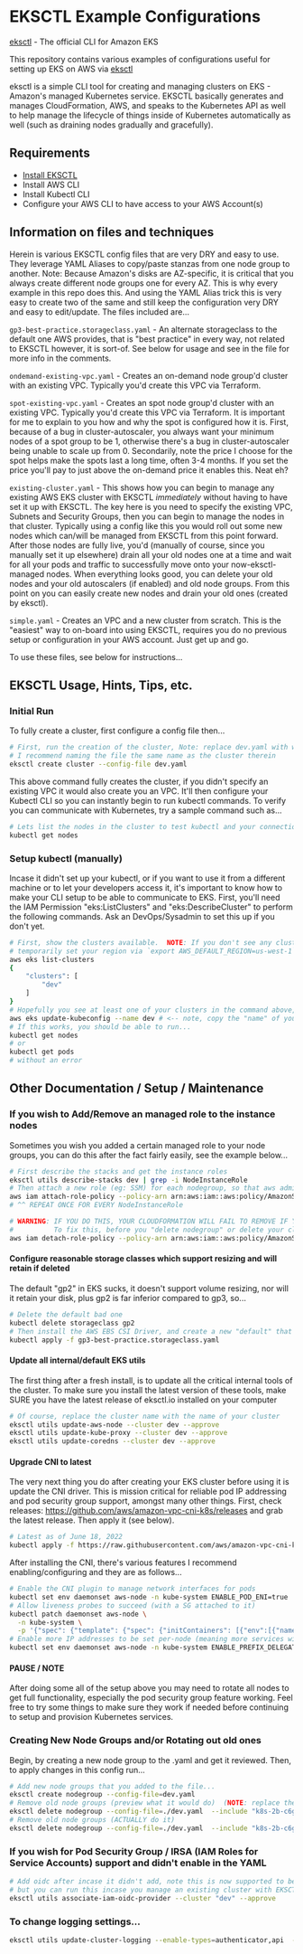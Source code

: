 # EKSCTL Example Configurations

[eksctl](https://eksctl.io) - The official CLI for Amazon EKS

This repository contains various examples of configurations useful for setting up EKS on AWS via [eksctl](https://eksctl.io)

eksctl is a simple CLI tool for creating and managing clusters on EKS - Amazon's managed Kubernetes service.  EKSCTL basically generates and manages CloudFormation, AWS, and speaks to the Kubernetes API as well to help manage the lifecycle of things inside of Kubernetes automatically as well (such as draining nodes gradually and gracefully).

## Requirements

- [Install EKSCTL](https://eksctl.io)
- Install AWS CLI
- Install Kubectl CLI
- Configure your AWS CLI to have access to your AWS Account(s)

## Information on files and techniques

Herein is various EKSCTL config files that are very DRY and easy to use.  They leverage YAML Aliases to copy/paste stanzas from
one node group to another.  Note: Because Amazon's disks are AZ-specific, it is critical that you always create different node
groups one for every AZ.  This is why every example in this repo does this.  And using the YAML Alias trick this is very easy
to create two of the same and still keep the configuration very DRY and easy to edit/update.  The files included are...

`gp3-best-practice.storageclass.yaml` - An alternate storageclass to the default one AWS provides, that is "best practice" in every way, not related to EKSCTL however, it is sort-of.  See below for usage and see in the file for more info in the comments.

`ondemand-existing-vpc.yaml` - Creates an on-demand node group'd cluster with an existing VPC.  Typically you'd create this VPC via Terraform.

`spot-existing-vpc.yaml` - Creates an spot node group'd cluster with an existing VPC.  Typically you'd create this VPC via Terraform.  It is
important for me to explain to you how and why the spot is configured how it is.  First, because of a bug in cluster-autoscaler, you always
want your minimum nodes of a spot group to be 1, otherwise there's a bug in cluster-autoscaler being unable to scale up from 0.  Secondarily,
note the price I choose for the spot helps make the spots last a long time, often 3-4 months.  If you set the price you'll pay to just above the
on-demand price it enables this.  Neat eh?

`existing-cluster.yaml` - This shows how you can begin to manage any existing AWS EKS cluster with EKSCTL *immediately* without having to have
set it up with EKSCTL.  The key here is you need to specify the existing VPC, Subnets and Security Groups, then you can begin to manage the nodes
in that cluster.  Typically using a config like this you would roll out some new nodes which can/will be managed from EKSCTL from this point forward.
After those nodes are fully live, you'd (manually of course, since you manually set it up elsewhere) drain all your old nodes one at a time and
wait for all your pods and traffic to successfully move onto your now-eksctl-managed nodes.  When everything looks good, you can delete your old nodes and your old autoscalers (if enabled) and old node groups.  From this point on you can easily create new nodes and drain your old ones (created by eksctl).

`simple.yaml` - Creates an VPC and a new cluster from scratch.  This is the "easiest" way to on-board into using EKSCTL, requires you do
no previous setup or configuration in your AWS account.  Just get up and go.

To use these files, see below for instructions...


## EKSCTL Usage, Hints, Tips, etc.

### Initial Run
To fully create a cluster, first configure a config file then...
```bash
# First, run the creation of the cluster, Note: replace dev.yaml with whatever file(s) from above or create your own.
# I recommend naming the file the same name as the cluster therein
eksctl create cluster --config-file dev.yaml
```

This above command fully creates the cluster, if you didn't specify an existing VPC it would also create you an VPC.  It'll then
configure your Kubectl CLI so you can instantly begin to run kubectl commands.  To verify you can communicate with Kubernetes, try a
sample command such as...

```bash
# Lets list the nodes in the cluster to test kubectl and your connection to it.
kubectl get nodes
```

### Setup kubectl (manually)
Incase it didn't set up your kubectl, or if you want to use it from a different machine or to let your developers access it, it's important
to know how to make your CLI setup to be able to communicate to EKS.  First, you'll need the IAM Permission "eks:ListClusters" and "eks:DescribeCluster" to perform the following commands.  Ask an DevOps/Sysadmin to set this up if you don't yet.
```bash
# First, show the clusters available.  NOTE: If you don't see any clusters, you may need to set your region first.  You can
# temporarily set your region via `export AWS_DEFAULT_REGION=us-west-1` then re-running the below command
aws eks list-clusters
{
    "clusters": [
        "dev"
    ]
}
# Hopefully you see at least one of your clusters in the command above, if that works then setup your kubectl with...
aws eks update-kubeconfig --name dev # <-- note, copy the "name" of your cluster from the above command result here
# If this works, you should be able to run...
kubectl get nodes
# or
kubectl get pods
# without an error
```

## Other Documentation / Setup / Maintenance

### If you wish to Add/Remove an managed role to the instance nodes

Sometimes you wish you added a certain managed role to your node groups, you can do this after the fact fairly easily, see the example below...

```bash
# First describe the stacks and get the instance roles
eksctl utils describe-stacks dev | grep -i NodeInstanceRole
# Then attach a new role (eg: SSM) for each nodegroup, so that aws admins can ssh into the nodes via AWS SSM (do this once per nodegroup)
aws iam attach-role-policy --policy-arn arn:aws:iam::aws:policy/AmazonSSMManagedInstanceCore --role-name eksctl-dev-nodegroup-c5-all-4xlar-NodeInstanceRole-ZBE0RGVPXVF6
# ^^ REPEAT ONCE FOR EVERY NodeInstanceRole

# WARNING: IF YOU DO THIS, YOUR CLOUDFORMATION WILL FAIL TO REMOVE IF YOU WISH TO ROTATE NODES OR REMOVE KUBERNETES ENTIRELY
#          To fix this, before you "delete nodegroup" or delete your cloudformation stacks you'll need to detach this above policy, eg:
aws iam detach-role-policy --policy-arn arn:aws:iam::aws:policy/AmazonSSMManagedInstanceCore --role-name eksctl-dev-nodegroup-c5-all-4xlar-NodeInstanceRole-XWZBXB42716V
```

#### Configure reasonable storage classes which support resizing and will retain if deleted

The default "gp2" in EKS sucks, it doesn't support volume resizing, nor will it retain your disk, plus gp2 is far inferior compared to gp3, so...

```bash
# Delete the default bad one
kubectl delete storageclass gp2
# Then install the AWS EBS CSI Driver, and create a new "default" that has gp3
kubectl apply -f gp3-best-practice.storageclass.yaml
```

#### Update all internal/default EKS utils
The first thing after a fresh install, is to update all the critical internal tools of the cluster.  To make sure you
install the latest version of these tools, make SURE you have the latest release of eksctl.io installed on your computer
```bash
# Of course, replace the cluster name with the name of your cluster
eksctl utils update-aws-node --cluster dev --approve
eksctl utils update-kube-proxy --cluster dev --approve
eksctl utils update-coredns --cluster dev --approve
```


#### Upgrade CNI to latest
The very next thing you do after creating your EKS cluster before using it is update the CNI driver.  This is mission critical for reliable pod IP addressing and pod security group support, amongst many other things.  First, check releases: https://github.com/aws/amazon-vpc-cni-k8s/releases and grab the latest release.  Then apply it (see below).
```bash
# Latest as of June 18, 2022
kubectl apply -f https://raw.githubusercontent.com/aws/amazon-vpc-cni-k8s/release-1.11/config/master/aws-k8s-cni.yaml
```

After installing the CNI, there's various features I recommend enabling/configuring and they are as follows...
```bash
# Enable the CNI plugin to manage network interfaces for pods
kubectl set env daemonset aws-node -n kube-system ENABLE_POD_ENI=true
# Allow liveness probes to succeed (with a SG attached to it)
kubectl patch daemonset aws-node \
  -n kube-system \
  -p '{"spec": {"template": {"spec": {"initContainers": [{"env":[{"name":"DISABLE_TCP_EARLY_DEMUX","value":"true"}],"name":"aws-vpc-cni-init"}]}}}}'
# Enable more IP addresses to be set per-node (meaning more services with SGs allowed per-node), a new feature in 2022
kubectl set env daemonset aws-node -n kube-system ENABLE_PREFIX_DELEGATION=true
```

#### PAUSE / NOTE
After doing some all of the setup above you may need to rotate all nodes to get full functionality, especially the pod security group feature working.  Feel free to try some things to make sure they work if needed before continuing to setup and provision Kubernetes services.

### Creating New Node Groups and/or Rotating out old ones
Begin, by creating a new node group to the <envname>.yaml and get it reviewed. Then, to apply changes in this config run...
```bash
# Add new node groups that you added to the file...
eksctl create nodegroup --config-file=dev.yaml
# Remove old node groups (preview what it would do)  (NOTE: replace the "include" name to be the name of the nodegroup you are deleting)
eksctl delete nodegroup --config-file=./dev.yaml  --include "k8s-2b-c6g-xlarge-primary"
# Remove old node groups (ACTUALLY do it)
eksctl delete nodegroup --config-file=./dev.yaml  --include "k8s-2b-c6g-xlarge-primary" --approve
```

### If you wish for Pod Security Group / IRSA (IAM Roles for Service Accounts) support and didn't enable in the YAML
```bash
# Add oidc after incase it didn't add, note this is now supported to be in the yaml
# but you can run this incase you manage an existing cluster with EKSCTL and don't have this enabled
eksctl utils associate-iam-oidc-provider --cluster "dev" --approve
```

### To change logging settings...
```bash
eksctl utils update-cluster-logging --enable-types=authenticator,api  --disable-types=audit,controllerManager,scheduler --cluster CLUSTERNAME --approve
```
